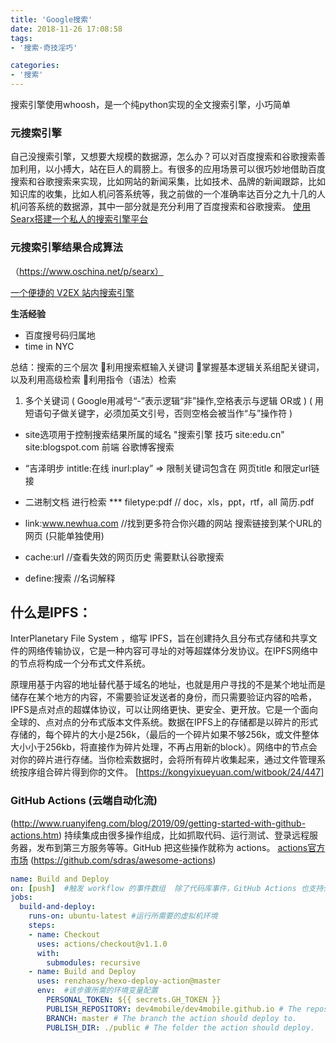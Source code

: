 ```yaml
---
title: 'Google搜索'
date: 2018-11-26 17:08:58
tags:
- '搜索·奇技淫巧'

categories:
- '搜索'
---
```


搜索引擎使用whoosh，是一个纯python实现的全文搜索引擎，小巧简单

### 元搜索引擎
自己没搜索引擎，又想要大规模的数据源，怎么办？可以对百度搜索和谷歌搜索善加利用，以小搏大，站在巨人的肩膀上。有很多的应用场景可以很巧妙地借助百度搜索和谷歌搜索来实现，比如网站的新闻采集，比如技术、品牌的新闻跟踪，比如知识库的收集，比如人机问答系统等，我之前做的一个准确率达百分之九十几的人机问答系统的数据源，其中一部分就是充分利用了百度搜索和谷歌搜索。
[使用Searx搭建一个私人的搜索引擎平台](https://www.moerats.com/archives/875/)
### 元搜索引擎结果合成算法

（https://www.oschina.net/p/searx）

[一个便捷的 V2EX 站内搜索引擎](https://github.com/Bynil/sov2ex)

**生活经验**
- 百度搜号码归属地
- time in NYC   

总结：搜索的三个层次
利用搜索框输入关键词
掌握基本逻辑关系组配关键词，以及利用高级检索
利用指令（语法）检索

1. 多个关键词   ( Google用减号“-”表示逻辑“非”操作,空格表示与逻辑 OR或 ) ( 用短语句子做关键字，必须加英文引号，否则空格会被当作“与”操作符 )

- site选项用于控制搜索结果所属的域名
    "搜索引擎 技巧 site:edu.cn"
    site:blogspot.com 前端    谷歌博客搜索

- “吉泽明步 intitle:在线 inurl:play”    => 限制关键词包含在 网页title 和限定url链接

- 二进制文档 进行检索
    *** filetype:pdf   // doc，xls，ppt，rtf，all
    简历.pdf

- link:www.newhua.com  //找到更多符合你兴趣的网站
    搜索链接到某个URL的网页  (只能单独使用)

- cache:url   //查看失效的网页历史 需要默认谷歌搜索
- define:搜索    //名词解释

## 什么是IPFS： 
InterPlanetary File System ，缩写 IPFS，旨在创建持久且分布式存储和共享文件的网络传输协议，它是一种内容可寻址的对等超媒体分发协议。在IPFS网络中的节点将构成一个分布式文件系统。

原理用基于内容的地址替代基于域名的地址，也就是用户寻找的不是某个地址而是储存在某个地方的内容，不需要验证发送者的身份，而只需要验证内容的哈希，IPFS是点对点的超媒体协议，可以让网络更快、更安全、更开放。它是一个面向全球的、点对点的分布式版本文件系统。数据在IPFS上的存储都是以碎片的形式存储的，每个碎片的大小是256k，（最后的一个碎片如果不够256k，或文件整体大小小于256kb，将直接作为碎片处理，不再占用新的block）。网络中的节点会对你的碎片进行存储。当你检索数据时，会将所有碎片收集起来，通过文件管理系统按序组合碎片得到你的文件。
[https://kongyixueyuan.com/witbook/24/447]

### GitHub Actions (云端自动化流)

(http://www.ruanyifeng.com/blog/2019/09/getting-started-with-github-actions.htm)
持续集成由很多操作组成，比如抓取代码、运行测试、登录远程服务器，发布到第三方服务等等。GitHub 把这些操作就称为 actions。
[actions官方市场](https://github.com/marketplace?type=actions)
(https://github.com/sdras/awesome-actions)
```yaml
name: Build and Deploy
on: [push]  #触发 workflow 的事件数组  除了代码库事件，GitHub Actions 也支持外部事件触发，或者定时运行(https://help.github.com/en/articles/events-that-trigger-workflows)。
jobs:
  build-and-deploy:
    runs-on: ubuntu-latest #运行所需要的虚拟机环境
    steps:
    - name: Checkout
      uses: actions/checkout@v1.1.0
      with:
        submodules: recursive
    - name: Build and Deploy
      uses: renzhaosy/hexo-deploy-action@master
      env:  #该步骤所需的环境变量配置
        PERSONAL_TOKEN: ${{ secrets.GH_TOKEN }}
        PUBLISH_REPOSITORY: dev4mobile/dev4mobile.github.io # The repository the action should deploy to.
        BRANCH: master # The branch the action should deploy to.
        PUBLISH_DIR: ./public # The folder the action should deploy.
```